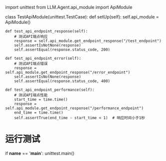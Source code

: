 import unittest
from LLM.Agent.api_module import ApiModule

class TestApiModule(unittest.TestCase):
    def setUp(self):
        self.api_module = ApiModule()

    def test_api_endpoint_response(self):
        # 测试API端点响应
        response = self.api_module.get_endpoint_response("/test_endpoint")
        self.assertIsNotNone(response)
        self.assertEqual(response.status_code, 200)

    def test_api_endpoint_error(self):
        # 测试API端点错误
        response = self.api_module.get_endpoint_response("/error_endpoint")
        self.assertIsNotNone(response)
        self.assertEqual(response.status_code, 400)

    def test_api_endpoint_performance(self):
        # 测试API端点性能
        start_time = time.time()
        response = self.api_module.get_endpoint_response("/performance_endpoint")
        end_time = time.time()
        self.assertTrue(end_time - start_time < 1)  # 响应时间小于1秒

# 运行测试
if __name__ == '__main__':
    unittest.main()